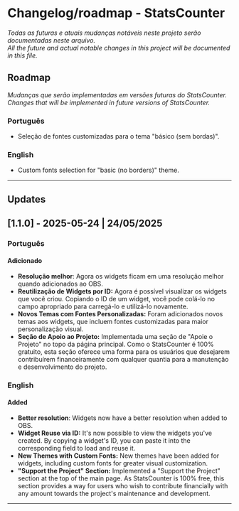 # Changelog/roadmap - StatsCounter

<em>Todas as futuras e atuais mudanças notáveis neste projeto serão documentadas neste arquivo.
<br>
All the future and actual notable changes in this project will be documented in this file.</em>

## Roadmap
<em> Mudanças que serão implementadas em versões futuras do StatsCounter.
<br>
Changes that will be implemented in future versions of StatsCounter.</em>
### Português
- Seleção de fontes customizadas para o tema "básico (sem bordas)".

### English
- Custom fonts selection for "basic (no borders)" theme.

---
## Updates
## [1.1.0] - 2025-05-24 | 24/05/2025

### Português

#### Adicionado
- **Resolução melhor**: Agora os widgets ficam em uma resolução melhor quando adicionados ao OBS.
- **Reutilização de Widgets por ID:** Agora é possível visualizar os widgets que você criou. Copiando o ID de um widget, você pode colá-lo no campo apropriado para carregá-lo e utilizá-lo novamente.
- **Novos Temas com Fontes Personalizadas:** Foram adicionados novos temas aos widgets, que incluem fontes customizadas para maior personalização visual.
- **Seção de Apoio ao Projeto:** Implementada uma seção de "Apoie o Projeto" no topo da página principal. Como o StatsCounter é 100% gratuito, esta seção oferece uma forma para os usuários que desejarem contribuírem financeiramente com qualquer quantia para a manutenção e desenvolvimento do projeto.

### English

#### Added
- **Better resolution**: Widgets now have a better resolution when added to OBS.
- **Widget Reuse via ID:** It's now possible to view the widgets you've created. By copying a widget's ID, you can paste it into the corresponding field to load and reuse it.
- **New Themes with Custom Fonts:** New themes have been added for widgets, including custom fonts for greater visual customization.
- **"Support the Project" Section:** Implemented a "Support the Project" section at the top of the main page. As StatsCounter is 100% free, this section provides a way for users who wish to contribute financially with any amount towards the project's maintenance and development.

---

